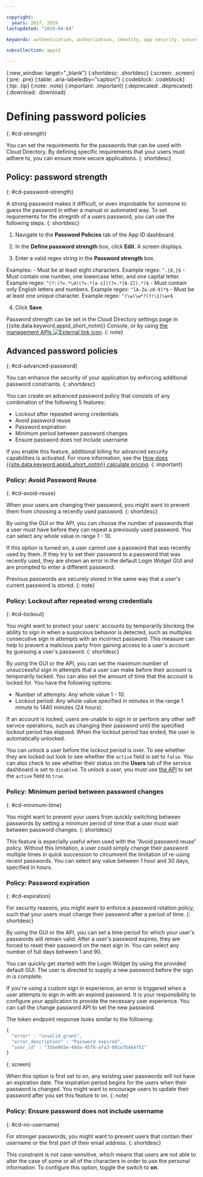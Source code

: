 ```yaml
---

copyright:
  years: 2017, 2019
lastupdated: "2019-04-04"

keywords: authentication, authorization, identity, app security, secure, directory, registry, passwords, languages, lockout

subcollection: appid

---
```


{:new_window: target="_blank"}
{:shortdesc: .shortdesc}
{:screen: .screen}
{:pre: .pre}
{:table: .aria-labeledby="caption"}
{:codeblock: .codeblock}
{:tip: .tip}
{:note: .note}
{:important: .important}
{:deprecated: .deprecated}
{:download: .download}

# Defining password policies
{: #cd-strength}

You can set the requirements for the passwords that can be used with Cloud Directory. By defining specific requirements that your users must adhere to, you can ensure more secure applicaitons.
{: shortdesc}

## Policy: password strength
{: #cd-password-strength}

A strong password makes it difficult, or even improbable for someone to guess the password in either a manual or automated way. To set requirements for the stregnth of a users password, you can use the following steps.
{: shortdesc}

1. Navigate to the **Password Policies** tab of the App ID dashboard.

2. In the **Define password strength** box, click **Edit**. A screen displays.

3. Enter a valid regex string in the **Password strength** box.

  Examples:
    - Must be at least eight characters. Example regex: `^.{8,}$`
    - Must contain one number, one lowercase letter, and one capital letter. Example regex: `^(?:(?=.*\d)(?=.*[a-z])(?=.*[A-Z]).*)$`
    - Must contain only English letters and numbers. Example regex: `^[A-Za-z0-9]*$`
    - Must be at least one unique character. Example regex: `^(\w)\w*?(?!\1)\w+$`

4. Click **Save**.

Password strength can be set in the Cloud Directory settings page in {{site.data.keyword.appid_short_notm}} Console, or by using <a href="https://us-south.appid.cloud.ibm.com/swagger-ui/#/Management%20API%20-%20Config/mgmt.set_cloud_directory_password_regex" target="_blank">the management APIs <img src="../../icons/launch-glyph.svg" alt="External link icon"></a>.
{: note}


## Advanced password policies
{: #cd-advanced-password}


You can enhance the security of your application by enforcing additional password constraints.
{: shortdesc}


You can create an advanced password policy that consists of any combination of the following 5 features:

 - Lockout after repeated wrong credentials
 - Avoid password reuse
 - Password expiration
 - Minimum period between password changes
 - Ensure password does not include username


 If you enable this feature, additional billing for advanced security capabilities is activated. For more information, see the [How does {{site.data.keyword.appid_short_notm}} calculate pricing](/docs/services/appid?topic=appid-faq#faq-pricing).
 {: important}


### Policy: Avoid Password Reuse
{: #cd-avoid-reuse}

When your users are changing their password, you might want to prevent them from choosing a recently used password.
{: shortdesc}

By using the GUI or the API, you can choose the number of passwords that a user must have before they can repeat a previously used password. You can select any whole value in range 1 - 10.

If this option is turned on, a user cannot use a password that was recently used by them. If they try to set their password to a password that was recently used, they are shown an error in the default Login Widget GUI and are prompted to enter a different password.

Previous passwords are securely stored in the same way that a user's current password is stored.
{: note}


### Policy: Lockout after repeated wrong credentials
{: #cd-lockout}

You might want to protect your users' accounts by temporarily blocking the ability to sign in when a suspicious behavior is detected, such as multiples consecutive sign in attempts with an incorrect password. This measure can help to prevent a malicious party from gaining access to a user's account by guessing a user's password.
{: shortdesc}

By using the GUI or the API, you can set the maximum number of unsuccessful sign in attempts that a user can make before their account is temporarily locked. You can also set the amount of time that the account is locked for. You have the following options:

* Number of attempts: Any whole value 1 - 10.
* Lockout period: Any whole value specified in minutes in the range 1 minute to 1440 minutes (24 hours).

If an account is locked, users are unable to sign in or perform any other self service operations, such as changing their password until the specified lockout period has elapsed. When the lockout period has ended, the user is automatically unlocked.

You can unlock a user before the lockout period is over. To see whether they are locked out look to see whether the `active` field is set to `false`. You can also check to see whether their status on the **Users** tab of the service dashboard is set to `disabled`. To unlock a user, you must use [the API](https://us-south.appid.cloud.ibm.com/swagger-ui/#/Cloud_Directory_Users/updateCloudDirectoryUser) to set the `active` field to `true`.


### Policy: Minimum period between password changes
{: #cd-minimum-time}

You might want to prevent your users from quickly switching between passwords by setting a minimum period of time that a user must wait between password changes.
{: shortdesc}

This feature is especially useful when used with the "Avoid password reuse" policy. Without this limitation, a user could simply change their password multiple times in quick succession to circumvent the limitation of re-using recent passwords. You can select any value between 1 hour and 30 days, specified in hours.


### Policy: Password expiration
{: #cd-expiration}

For security reasons, you might want to enforce a password rotation policy, such that your users must change their password after a period of time.
{: shortdesc}

By using the GUI or the API, you can set a time period for which your user's passwords will remain valid. After a user's password expires, they are forced to reset their password on the next sign in. You can select any number of full days between 1 and 90.

You can quickly get started with the Login Widget by using the provided default GUI. The user is directed to supply a new password before the sign in is complete.

If you're using a custom sign in experience, an error is triggered when a user attempts to sign in with an expired password. It is your responsibility to configure your application to provide the necessary user experience. You can call the change password API to set the new password.

The token endpoint response looks similar to the following:

```javascript
{
  "error" : "invalid_grant",
  "error_description" : "Password expired",
  "user_id" : "356e065e-49da-45f6-afa3-091a7b464f51"
}
```
{: screen}

When this option is first set to on, any existing user passwords will not have an expiration date. The expiration period begins for the users when their password is changed. You might want to encourage users to update their password after you set this feature to on.
{: note}


### Policy: Ensure password does not include username
{: #cd-no-username}

For stronger passwords, you might want to prevent users that contain their username or the first part of their email address.
{: shortdesc}

This constraint is not case-sensitive, which means that users are not able to alter the case of some or all of the characters in order to use the personal information. To configure this option, toggle the switch to **on**.

